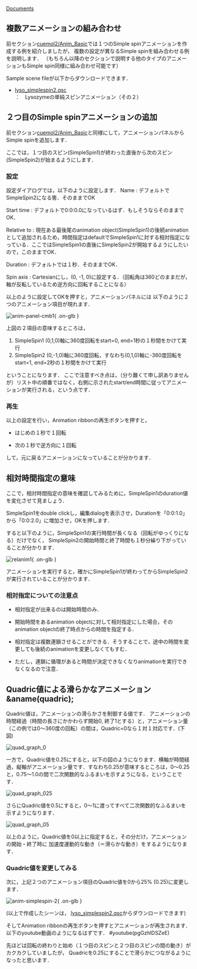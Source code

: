 [Documents](../../Documents)
## 複数アニメーションの組み合わせ

前セクション[cuemol2/Anim_Basic](../../cuemol2/Anim_Basic)では１つのSimple spinアニメーションを作成する例を紹介しましたが，
複数の設定が異なるSimple spinを組み合わせる例を説明します．
（もちろん以降のセクションで説明する他のタイプのアニメーションもSimple spin同様に組み合わせ可能です）

Sample scene fileが以下からダウンロードできます．

-  [lyso_simplespin2.qsc](http://downloads.sourceforge.net/project/cuemol/sample-files/2.1.0.241/lyso_simplespin2.qsc)：　Lysozymeの単純スピンアニメーション（その２）

## ２つ目のSimple spinアニメーションの追加

前セクション[cuemol2/Anim_Basic](../../cuemol2/Anim_Basic)と同様にして，アニメーションパネルからSimple spinを追加します．

ここでは，１つ目のスピン(SimpleSpin1)が終わった直後から次のスピン(SimpleSpin2)が始まるようにします．

### 設定
設定ダイアログでは，以下のように設定します．
Name
:   デフォルトでSimpleSpin2になる筈．そのままでOK

Start time
:   デフォルトで0:0:0.0になっているはず．もしそうならそのままでOK．

Relative to
:   現在ある最後尾のanimation object(SimpleSpin1)の後続animationとして追加されるため，時間指定はdefaultでSimpleSpin1に対する相対指定になっている．ここではSimpleSpin1の直後にSimpleSpin2が開始するようにしたいので，このままでOK．

Duration
:   デフォルトでは１秒．そのままでOK．

Spin axis
:   Cartesianにし，(0, -1, 0)に設定する．（回転角は360どのままだが，軸が反転しているため逆方向に回転することになる）


以上のように設定してOKを押すと，アニメーションパネルには
以下のように２つのアニメーション項目が現れます．

![anim-panel-cmb1](../../assets/images/cuemol2/Anim_Cmb/anim-panel-cmb1.png){ .on-glb }


上図の２項目の意味するところは，
1.  SimpleSpin1 (0,1,0)軸に360度回転をstart=0, end=1秒の１秒間をかけて実行
1.  SimpleSpin2 (0,-1,0)軸に360度回転，すなわち(0,1,0)軸に-360度回転をstart=1, end=2秒の１秒間をかけて実行

ということになります．
ここで注意すべき点は，（分り難くて申し訳ありませんが）リスト中の順番ではなく，右側に示されたstart/end時間に従ってアニメーションが実行される，という点です．

### 再生
以上の設定を行い，Animation ribbonの再生ボタンを押すと，

-  はじめの１秒で１回転

-  次の１秒で逆方向に１回転

して，元に戻るアニメーションになっていることが分かります．

## 相対時間指定の意味
ここで，相対時間指定の意味を確認してみるために，SimpleSpin1のduration値を変化させて見ましょう．

SimpleSpin1をdouble clickし，編集dialogを表示させ，Durationを「0:0:1.0」から「0:0:2.0」に増加させ，OKを押します．

すると以下のように，SimpleSpin1の実行時間が長くなる（回転がゆっくりになる）だけでなく，
SimpleSpin2の開始時間と終了時間も１秒分繰り下がっていることが分かります．


![relanim1](../../assets/images/cuemol2/Anim_Cmb/relanim1.png){ .on-glb }


アニメーションを実行すると，確かにSimpleSpin1が終わってからSimpleSpin2が実行されていることが分かります．

### 相対指定についての注意点


-  相対指定が出来るのは開始時間のみ．

-  開始時間をあるanimation objectに対して相対指定にした場合，そのanimation objectの終了時点からの時間を指定する．

-  相対指定は複数連鎖させることができる．そうすることで，途中の時間を変更しても後続のanimationを変更しなくてもすむ．

-  ただし，連鎖に循環があると時間が決定できなくなりanimationを実行できなくなるので注意．

## Quadric値による滑らかなアニメーション&aname(quadric);
Quadric値は，アニメーションの滑らかさを制御する値です．
アニメーションの時間経過（時間の長さにかかわらず開始0, 終了1とする）と，アニメーション量（この例では0〜360度の回転）の間は，Quadric=0なら１対１対応です．(下図)

![quad_graph_0](../../assets/images/cuemol2/Anim_Cmb/quad_graph_0.png)


一方で，Quadric値を0.25にすると，以下の図のようになります．横軸が時間経過，縦軸がアニメーション量です．すなわち0.25が意味するところは，0〜0.25と，0.75〜1.0の間で二次関数的なふるまいを示すようになる，ということです．

![quad_graph_025](../../assets/images/cuemol2/Anim_Cmb/quad_graph_025.png)


さらにQuadric値を0.5にすると，0〜1に渡ってすべて二次関数的なふるまいを示すようになります．

![quad_graph_05](../../assets/images/cuemol2/Anim_Cmb/quad_graph_05.png)


以上のように，Quadric値を0以上に指定すると，その分だけ，アニメーションの開始・終了時に
加速度運動的な動き（＝滑らかな動き）をするようになります．

### Quadric値を変更してみる

次に，上記２つのアニメーション項目のQuadric値を0から25% (0.25)に変更します．

![anim-simplespin-2](../../assets/images/cuemol2/Anim_Cmb/anim-simplespin-2.png){ .on-glb }

(以上で作成したシーンは，
[lyso_simplespin2.qsc](http://downloads.sourceforge.net/project/cuemol/sample-files/2.1.0.241/lyso_simplespin2.qsc)からダウンロードできます)

そしてAnimation ribbonの再生ボタンを押すとアニメーションが再生されます．
以下のyoutube動画のようになるはずです．
#youtube(pgGzhlDSZeE)

先ほどは回転の終わりと始め（１つ目のスピンと２つ目のスピンの間の動き）がカクカクしていましたが，
Quadricを0.25にすることで滑らかにつながるようになったと思います．
